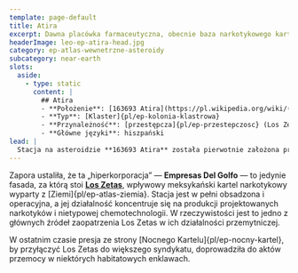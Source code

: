 ```yaml
---
template: page-default
title: Atira
excerpt: Dawna placówka farmaceutyczna, obecnie baza narkotykowego kartelu Los Zetas.
headerImage: leo-ep-atira-head.jpg
category: ep-atlas-wewnetrzne-asteroidy
subcategory: near-earth
slots:
  aside:
    - type: static
      content: |
        ## Atira
        - **Położenie**: [163693 Atira](https://pl.wikipedia.org/wiki/(163693)_Atira)
        - **Typ**: [Klaster]{pl/ep-kolonia-klastrowa}
        - **Przynależność**: [przestępcza]{pl/ep-przestepczosc} (Los Zetas)
        - **Główne języki**: hiszpański
lead: |
  Stacja na asteroidzie **163693 Atira** została pierwotnie założona przez spółkę zależną [hiperkorporacji]{pl/ep-hiperkorporacja} farmaceutycznej jeszcze przed [Upadkiem]{pl/ep-upadek}, jako odizolowana placówka do produkcji eksperymentalnych leków i egzotycznych metamateriałów. Niedługo po Upadku ujawniono, że firma macierzysta prowadziła eksperymenty na [morfach]{pl/ep-morf} ludzkich genetycznie zmodyfikowanych tak, by nie odczuwały bólu. W wyniku skandalu Atira została wykupiona przez inną, mało znaną firmę.
---
```

Zapora ustaliła, że ta „hiperkorporacja” — **Empresas Del Golfo** — to jedynie fasada, za którą stoi **[Los Zetas](https://pl.wikipedia.org/wiki/Los_Zetas)**, wpływowy meksykański kartel narkotykowy wyparty z [Ziemi]{pl/ep-atlas-ziemia}. Stacja jest w pełni obsadzona i operacyjna, a jej działalność koncentruje się na produkcji projektowanych narkotyków i nietypowej chemotechnologii. W rzeczywistości jest to jedno z głównych źródeł zaopatrzenia Los Zetas w ich działalności przemytniczej.

W ostatnim czasie presja ze strony [Nocnego Kartelu]{pl/ep-nocny-kartel}, by przyłączyć Los Zetas do większego syndykatu, doprowadziła do aktów przemocy w niektórych habitatowych enklawach.
